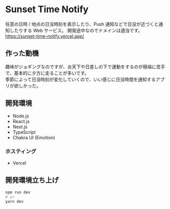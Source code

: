 # Sunset Time Notify

任意の日時 / 地点の日没時刻を表示したり、Push 通知などで日没が近づくと通知したりする Web サービス。
開発途中なのでドメインは適当です。  
https://sunset-time-notify.vercel.app/

## 作った動機

趣味がジョギングなのですが、炎天下や日差しの下で運動をするのが極端に苦手で、基本的に夕方に走ることが多いです。  
季節によって日没時刻が変化していくので、いい感じに日没時間を通知するアプリが欲しかった。

## 開発環境

- Node.js
- React.js
- Next.js
- TypeScript
- Chakra UI (Emotion)

### ホスティング

- Vercel

## 開発環境立ち上げ

```bash
npm run dev
# or
yarn dev
```

